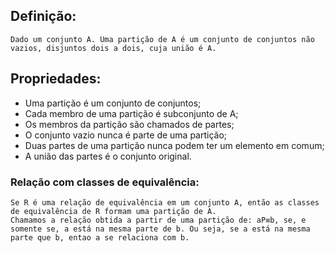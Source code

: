 ## Definição:
	Dado um conjunto A. Uma partição de A é um conjunto de conjuntos não vazios, disjuntos dois a dois, cuja união é A.
	
## Propriedades:

- Uma partição é um conjunto de conjuntos;
- Cada membro de uma partição é subconjunto de A;
- Os membros da partição são chamados de partes;
- O conjunto vazio nunca é parte de uma partição;
- Duas partes de uma partição nunca podem ter um elemento em comum;
- A união das partes é o conjunto original.

### Relação com classes de equivalência:
	Se R é uma relação de equivalência em um conjunto A, então as classes de equivalência de R formam uma partição de A.
	Chamamos a relação obtida a partir de uma partição de: aP≡b, se, e somente se, a está na mesma parte de b. Ou seja, se a está na mesma parte que b, entao a se relaciona com b.